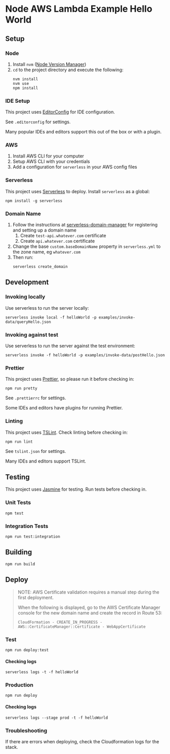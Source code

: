 # Node AWS Lambda Example Hello World

## Setup

### Node

1.  Install `nvm` ([Node Version Manager])
2.  `cd` to the project directory and execute the following:
    ```
    nvm install
    nvm use
    npm install
    ```

### IDE Setup

This project uses [EditorConfig] for IDE configuration.

See `.editorconfig` for settings.

Many popular IDEs and editors support this out of the box or with a plugin.

### AWS

1.  Install AWS CLI for your computer
2.  Setup AWS CLI with your credentials
3.  Add a configuration for `serverless` in your AWS config files

### Serverless

This project uses [Serverless] to deploy. Install `serverless` as a global:

```
npm install -g serverless
```

### Domain Name

1.  Follow the instructions at [serverless-domain-manager] for registering and setting up a domain name
    1.  Create `test-api.whatever.com` certificate
    2.  Create `api.whatever.com` certificate
2.  Change the base `custom.baseDomainName` property in `serverless.yml` to the zone name, eg `whatever.com`
3.  Then run:
    ```
    serverless create_domain
    ```

## Development

### Invoking locally

Use serverless to run the server locally:

```
serverless invoke local -f helloWorld -p examples/invoke-data/queryHello.json
```

### Invoking against test

Use serverless to run the server against the test environment:

```
serverless invoke -f helloWorld -p examples/invoke-data/postHello.json
```

### Prettier

This project uses [Prettier], so please run it before checking in:

```
npm run pretty
```

See `.prettierrc` for settings.

Some IDEs and editors have plugins for running Prettier.

### Linting

This project uses [TSLint]. Check linting before checking in:

```
npm run lint
```

See `tslint.json` for settings.

Many IDEs and editors support TSLint.

## Testing

This project uses [Jasmine] for testing. Run tests before checking in.

### Unit Tests

```
npm test
```

### Integration Tests

```
npm run test:integration
```

## Building

```
npm run build
```

## Deploy

> NOTE: AWS Certificate validation requires a manual step during the first deployment.
>
> When the following is displayed, go to the AWS Certificate Manager console for the new domain name and create the record in Route 53:
>
> `CloudFormation - CREATE_IN_PROGRESS - AWS::CertificateManager::Certificate - WebAppCertificate`

### Test

```
npm run deploy:test
```

#### Checking logs

```
serverless logs -t -f helloWorld
```

### Production

```
npm run deploy
```

#### Checking logs

```
serverless logs --stage prod -t -f helloWorld
```

### Troubleshooting

If there are errors when deploying, check the Cloudformation logs for the stack.

[editorconfig]: https://editorconfig.org/
[jasmine]: https://jasmine.github.io/
[node version manager]: https://github.com/creationix/nvm
[prettier]: https://prettier.io/
[serverless]: https://serverless.com/
[serverless-domain-manager]: https://github.com/amplify-education/serverless-domain-manager
[tslint]: https://palantir.github.io/tslint/
